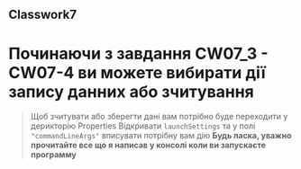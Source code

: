## Classwork7

# Починаючи з завдання CW07_3 - CW07-4 ви можете вибирати дії запису данних або зчитування
>  Щоб зчитувати або зберегти дані вам потрібно буде переходити у дерикторію Properties 
> Відкривати `launchSettings` та у полі `"commandLineArgs"` вписувати потрібну вам дію
**Будь ласка, уважно прочитайте все що я написав у консолі коли ви запускаєте программу**

